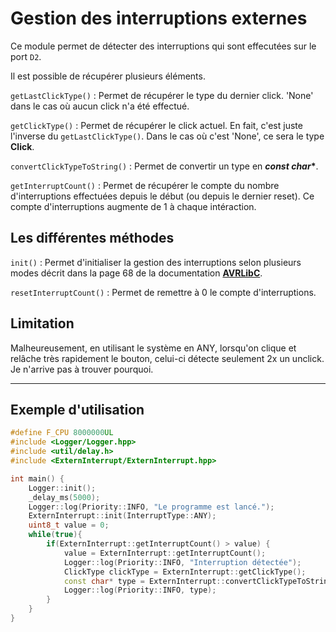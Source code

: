 <h1>Gestion des interruptions externes</h1>

Ce module permet de détecter des interruptions qui sont effecutées
sur le port `D2`.

Il est possible de récupérer plusieurs éléments.

`getLastClickType()` : Permet de récupérer le type du dernier click.
'None' dans le cas où aucun click n'a été effectué.

`getClickType()` : Permet de récupérer le click actuel. En fait, c'est juste l'inverse du `getLastClickType()`. Dans le cas où c'est 'None', ce sera le type **Click**.

`convertClickTypeToString()` : Permet de convertir un type en __*const char**__.

`getInterruptCount()` : Permet de récupérer le compte du nombre d'interruptions effectuées depuis le début (ou depuis le dernier reset). Ce compte d'interruptions augmente de 1 à chaque intéraction.

<h2>Les différentes méthodes</h2>

`init()` : Permet d'initialiser la gestion des interruptions selon plusieurs modes décrit dans la page 68 de la documentation [**AVRLibC**](http://ww1.microchip.com/downloads/en/DeviceDoc/Atmel-8272-8-bit-AVR-microcontroller-ATmega164A_PA-324A_PA-644A_PA-1284_P_datasheet.pdf).

`resetInterruptCount()` : Permet de remettre à 0 le compte d'interruptions.


## Limitation

Malheureusement, en utilisant le système en ANY, lorsqu'on clique et relâche très rapidement le bouton, celui-ci détecte seulement 2x un unclick. Je n'arrive pas à trouver pourquoi.

<hr>
<h2>Exemple d'utilisation</h2>

```cpp
#define F_CPU 8000000UL
#include <Logger/Logger.hpp>
#include <util/delay.h>
#include <ExternInterrupt/ExternInterrupt.hpp>

int main() {
    Logger::init();
    _delay_ms(5000);
    Logger::log(Priority::INFO, "Le programme est lancé.");
    ExternInterrupt::init(InterruptType::ANY);
    uint8_t value = 0;
    while(true){
        if(ExternInterrupt::getInterruptCount() > value) {
            value = ExternInterrupt::getInterruptCount();
            Logger::log(Priority::INFO, "Interruption détectée");
            ClickType clickType = ExternInterrupt::getClickType();
            const char* type = ExternInterrupt::convertClickTypeToString(clickType);
            Logger::log(Priority::INFO, type);
        }
    }
}
```

